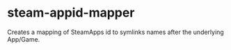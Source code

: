 # steam-appid-mapper
Creates a mapping of SteamApps id to symlinks names after the underlying App/Game.
